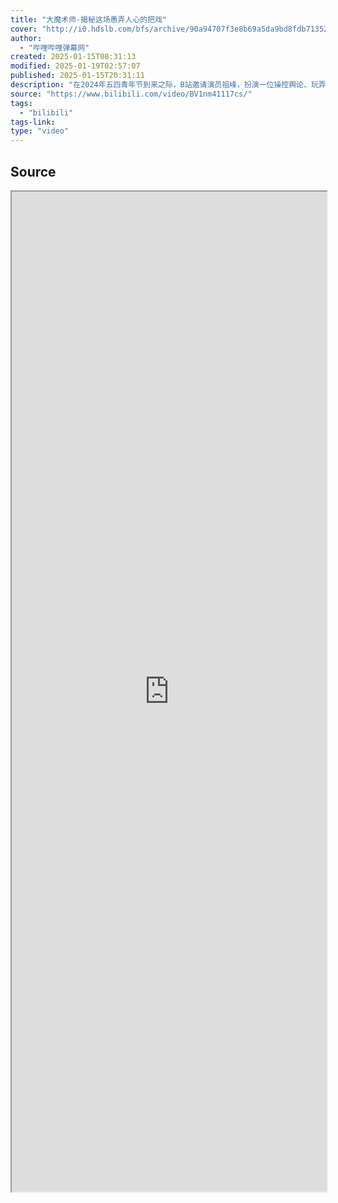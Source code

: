 ```yaml
---
title: "大魔术师-揭秘这场愚弄人心的把戏"
cover: "http://i0.hdslb.com/bfs/archive/90a94707f3e8b69a5da9bd8fdb713520c850e4c1.jpg@189w_107h.webp"
author:
  - "哔哩哔哩弹幕网"
created: 2025-01-15T08:31:13
modified: 2025-01-19T02:57:07
published: 2025-01-15T20:31:11
description: "在2024年五四青年节到来之际，B站邀请演员祖峰，扮演一位操控舆论、玩弄真假的“大魔术师”，以一部讽刺喜剧公益片，为你揭示互联网上的反智内容与虚假套路。希望大家不忘五四精神，求真求实，保持理性思考。《大魔术师》由哔哩哔哩与中国新闻社、检察日报正义网、环球时报、新京报、澎湃新闻、南方都市报 联合发布。"
source: "https://www.bilibili.com/video/BV1nm41117cs/"
tags:
  - "bilibili"
tags-link:
type: "video"
---
```


## Source

<iframe src='https://player.bilibili.com/player.html?isOutside=true&bvid=BV1nm41117cs&p=1&autoplay=false' style='height:40vh;width:100%' class='iframe-radius' allow='fullscreen'/><center>via: <a href='https://www.bilibili.com/video/BV1nm41117cs' target='_blank' class='external-link'>https://www.bilibili.com/video/BV1nm41117cs</a></center>

## Notes
